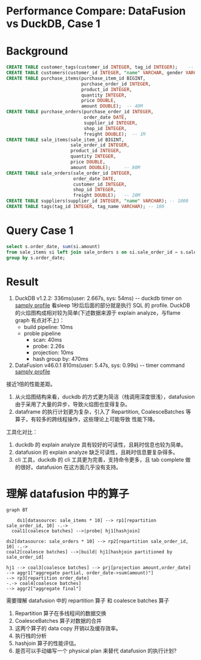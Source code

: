 # Performance Compare: DataFusion vs DuckDB, Case 1

# Background
```sql
CREATE TABLE customer_tags(customer_id INTEGER, tag_id INTEGER);    -- 8M, average 1 customer 8 tags
CREATE TABLE customers(customer_id INTEGER, "name" VARCHAR, gender VARCHAR); -- 1M
CREATE TABLE purchase_items(purchase_item_id BIGINT, 
                            purchase_order_id INTEGER, 
                            product_id INTEGER, 
                            quantity INTEGER, 
                            price DOUBLE, 
                            amount DOUBLE);  -- 40M
CREATE TABLE purchase_orders(purchase_order_id INTEGER, 
                             order_date DATE, 
                             supplier_id INTEGER, 
                             shop_id INTEGER, 
                             freight DOUBLE);  -- 1M
CREATE TABLE sale_items(sale_item_id BIGINT, 
                        sale_order_id INTEGER, 
                        product_id INTEGER, 
                        quantity INTEGER, 
                        price DOUBLE, 
                        amount DOUBLE);     -- 80M
CREATE TABLE sale_orders(sale_order_id INTEGER, 
                         order_date DATE, 
                         customer_id INTEGER, 
                         shop_id INTEGER, 
                         freight DOUBLE);   -- 20M
CREATE TABLE suppliers(supplier_id INTEGER, "name" VARCHAR); -- 1000
CREATE TABLE tags(tag_id INTEGER, tag_name VARCHAR); -- 100

```

# Query Case 1
```sql
select s.order_date, sum(si.amount) 
from sale_items si left join sale_orders s on si.sale_order_id = s.sale_order_id  -- 80M * 20M
group by s.order_date;
```

# Result
1. DuckDB v1.2.2: 336ms(user: 2.667s, sys: 54ms) -- duckdb timer on 
   [samply profile](https://share.firefox.dev/3RLAzCv) 看sleep 1秒后后面的部分就是执行 SQL 的 profile.
   DuckDB 的火焰图构成相对较为简单(下述数据来源于 explain analyze，与flame graph 有点对不上)：
   - build pipeline: 10ms
   - proble pipeline
     -  scan: 40ms
     -  probe: 2.26s
     -  projection: 10ms
     -  hash group by: 470ms
2. DataFusion v46.0.1 810ms(user: 5.47s, sys: 0.99s) -- timer command
   [samply profile](https://share.firefox.dev/4iit5lv)
   

接近1倍的性能差距。
1. 从火焰图结构来看，duckdb 的方式更为简洁（栈调用深度很浅），datafusion 由于采用了大量的异步，导致火焰图也变得复杂。
2. dataframe 的执行计划更为复杂，引入了 Repartition, CoalesceBatches 等算子，有较多的跨线程操作，这些理论上可能导致
   性能下降。

工具化对比：
1. duckdb 的 explain analyze 具有较好的可读性，且耗时信息也较为简单。
2. datafusion 的 explain analyze 缺乏可读性，且耗时信息要复杂得多。
3. cli 工具，duckdb 的 cli 工具更为完善，支持命令更多，且 tab complete 做的很好。datafusion 在这方面几乎没有支持。

# 理解 datafusion 中的算子
```mermaid
graph BT

    ds1[datasource: sale_items * 10] --> rp1[repartition sale_order_id, 10] -.->
  coal1[coalesce batches] -->|probe| hj1[hashjoin]

ds2[datasource: sale_orders * 10] --> rp2[repartition sale_order_id, 10] -.->
coal2[coalesce batches] -->|build| hj1[hashjoin partitioned by sale_order_id]

hj1 --> coal3[coalesce batches] --> prj[projection amount,order_date]
--> aggr1["aggregate partial, order_date->sum(amount)"]
--> rp3[repartition order_date]
-.-> coal4[coalesce batches]
--> aggr2["aggregate final"]

```

需要理解 datafusion 中的 repartition 算子 和 coalesce batches 算子
1. Repartition 算子在多线程间的数据交换
2. CoalesceBatches 算子对数据的合并
3. 这两个算子的 data copy 开销以及缓存效率。
4. 执行栈的分析
5. hashjoin 算子的性能评估。
6. 是否可以手动编写一个 physical plan 来替代 datafusion 的执行计划?